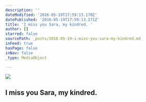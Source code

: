 ```yaml
---
description: ''
dateModified: '2016-05-19T17:59:13.170Z'
datePublished: '2016-05-19T17:59:13.271Z'
title: 'I miss you Sara, my kindred. '
author: []
starred: false
sourcePath: _posts/2016-05-19-i-miss-you-sara-my-kindred.md
inFeed: true
hasPage: false
inNav: false
_type: MediaObject

---
```

<article style=""><img src="https://the-grid-user-content.s3-us-west-2.amazonaws.com/975cec3e-09b7-4fb6-8aaf-354fe394f200.png" /><h1>I miss you Sara, my kindred. </h1></article>